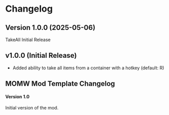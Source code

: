 # Changelog

## Version 1.0.0 (2025-05-06)

TakeAll Initial Release

## v1.0.0 (Initial Release)

-   Added ability to take all items from a container with a hotkey (default: R)

## MOMW Mod Template Changelog

#### Version 1.0

Initial version of the mod.

<!--[Download Link](https://gitlab.com/modding-openmw/momw-mod-template/-/packages/TODO)-->
